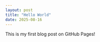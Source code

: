 ```yaml
---
layout: post
title: "Hello World"
date: 2025-08-16
---
```

This is my first blog post on GitHub Pages!
